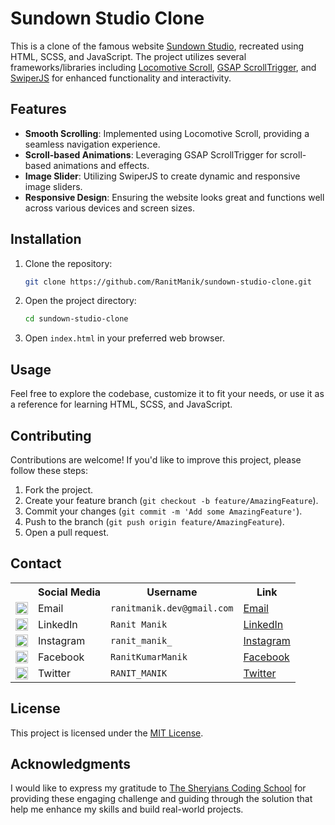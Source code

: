 # Sundown Studio Clone

This is a clone of the famous website [Sundown Studio](https://www.sundown-studio.com/), recreated using HTML, SCSS, and
JavaScript. The project utilizes several frameworks/libraries
including [Locomotive Scroll](https://github.com/locomotivemtl/locomotive-scroll), [GSAP ScrollTrigger](https://greensock.com/scrolltrigger/),
and [SwiperJS](https://swiperjs.com/) for enhanced functionality and interactivity.

## Features

- **Smooth Scrolling**: Implemented using Locomotive Scroll, providing a seamless navigation experience.
- **Scroll-based Animations**: Leveraging GSAP ScrollTrigger for scroll-based animations and effects.
- **Image Slider**: Utilizing SwiperJS to create dynamic and responsive image sliders.
- **Responsive Design**: Ensuring the website looks great and functions well across various devices and screen sizes.

## Installation

1. Clone the repository:

   ```bash
   git clone https://github.com/RanitManik/sundown-studio-clone.git
   ```

2. Open the project directory:

   ```bash
   cd sundown-studio-clone
   ```

3. Open `index.html` in your preferred web browser.

## Usage

Feel free to explore the codebase, customize it to fit your needs, or use it as a reference for learning HTML, SCSS, and
JavaScript.

## Contributing

Contributions are welcome! If you'd like to improve this project, please follow these steps:

1. Fork the project.
2. Create your feature branch (`git checkout -b feature/AmazingFeature`).
3. Commit your changes (`git commit -m 'Add some AmazingFeature'`).
4. Push to the branch (`git push origin feature/AmazingFeature`).
5. Open a pull request.

## Contact

<table>
  <tr>
    <th></th>
    <th>Social Media</th>
    <th>Username</th>
    <th>Link</th>
  </tr>
  <tr>
    <td><img src="https://cdn4.iconfinder.com/data/icons/social-media-logos-6/512/112-gmail_email_mail-512.png" width="20" /></td>
    <td>Email</td>
    <td><code>ranitmanik.dev@gmail.com</code></td>
    <td><a href="mailto:ranitmanik.dev@gmail.com" target="_blank">Email</a></td>
  </tr>
  <tr>
    <td><img src="https://upload.wikimedia.org/wikipedia/commons/thumb/c/ca/LinkedIn_logo_initials.png/480px-LinkedIn_logo_initials.png" width="20" /></td>
    <td>LinkedIn</td>
    <td><code>Ranit Manik</code></td>
    <td><a href="https://www.linkedin.com/in/ranit-manik/" target="_blank">LinkedIn</a></td>
  </tr>
  <tr>
    <td><img src="https://upload.wikimedia.org/wikipedia/commons/thumb/a/a5/Instagram_icon.png/600px-Instagram_icon.png" width="20" /></td>
    <td>Instagram</td>
    <td><code>ranit_manik_</code></td>
    <td><a href="https://www.instagram.com/ranit_manik_/" target="_blank">Instagram</a></td>
  </tr>
  <tr>
    <td><img src="https://upload.wikimedia.org/wikipedia/commons/6/6c/Facebook_Logo_2023.png" width="20" /></td>
    <td>Facebook</td>
    <td><code>RanitKumarManik</code></td>
    <td><a href="https://www.facebook.com/RanitKumarManik/" target="_blank">Facebook</a></td>
  </tr>
  <tr>
    <td><img src="https://upload.wikimedia.org/wikipedia/commons/thumb/6/6f/Logo_of_Twitter.svg/512px-Logo_of_Twitter.svg.png" width="20" /></td>
    <td>Twitter</td>
    <td><code>RANIT_MANIK</code></td>
    <td><a href="https://twitter.com/RANIT_MANIK" target="_blank">Twitter</a></td>
  </tr>
</table>

## License

This project is licensed under the [MIT License](LICENSE).

## Acknowledgments

I would like to express my gratitude to [The Sheryians Coding School](https://www.youtube.com/@thesheryianscodingschool) for providing these engaging
  challenge and guiding through the solution that help me enhance my skills and build real-world projects.